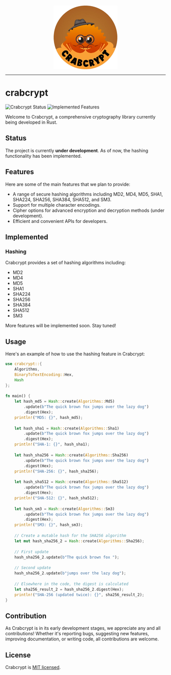 <p style="text-align: center;">
  <img src="./crabcrypt.webp" style="width: 200px; height: 200px;" />
</p>

---

# crabcrypt

![Crabcrypt Status](https://img.shields.io/badge/Status-In%20Development-orange)
![Implemented Features](https://img.shields.io/badge/Implemented-Hashing-green)


Welcome to Crabcrypt, a comprehensive cryptography library currently being developed in Rust.

## Status

The project is currently **under development**. As of now, the hashing functionality has been implemented.

## Features

Here are some of the main features that we plan to provide:

- A range of secure hashing algorithms including MD2, MD4, MD5, SHA1, SHA224, SHA256, SHA384, SHA512, and SM3.
- Support for multiple character encodings.
- Cipher options for advanced encryption and decryption methods (under development).
- Efficient and convenient APIs for developers.

## Implemented

### Hashing

Crabcrypt provides a set of hashing algorithms including:

- MD2
- MD4
- MD5
- SHA1
- SHA224
- SHA256
- SHA384
- SHA512
- SM3

More features will be implemented soon. Stay tuned!

## Usage

Here's an example of how to use the hashing feature in Crabcrypt:

```rust
use crabcrypt::{
    Algorithms,
    BinaryToTextEncoding::Hex,
    Hash
};

fn main() {
    let hash_md5 = Hash::create(Algorithms::Md5)
        .update(b"The quick brown fox jumps over the lazy dog")
        .digest(Hex);
    println!("MD5: {}", hash_md5);

    let hash_sha1 = Hash::create(Algorithms::Sha1)
        .update(b"The quick brown fox jumps over the lazy dog")
        .digest(Hex);
    println!("SHA-1: {}", hash_sha1);

    let hash_sha256 = Hash::create(Algorithms::Sha256)
        .update(b"The quick brown fox jumps over the lazy dog")
        .digest(Hex);
    println!("SHA-256: {}", hash_sha256);

    let hash_sha512 = Hash::create(Algorithms::Sha512)
        .update(b"The quick brown fox jumps over the lazy dog")
        .digest(Hex);
    println!("SHA-512: {}", hash_sha512);

    let hash_sm3 = Hash::create(Algorithms::Sm3)
        .update(b"The quick brown fox jumps over the lazy dog")
        .digest(Hex);
    println!("SM3: {}", hash_sm3);

    // Create a mutable hash for the SHA256 algorithm
    let mut hash_sha256_2 = Hash::create(Algorithms::Sha256);

    // First update
    hash_sha256_2.update(b"The quick brown fox ");

    // Second update
    hash_sha256_2.update(b"jumps over the lazy dog");

    // Elsewhere in the code, the digest is calculated
    let sha256_result_2 = hash_sha256_2.digest(Hex);
    println!("SHA-256 (updated twice): {}", sha256_result_2);
}
```

## Contribution

As Crabcrypt is in its early development stages, we appreciate any and all contributions! Whether it's reporting bugs, suggesting new features, improving documentation, or writing code, all contributions are welcome.

## License

Crabcrypt is [MIT licensed](LICENSE).